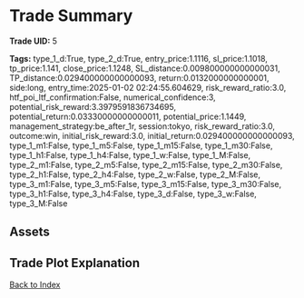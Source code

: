 # Trade Summary

**Trade UID:** 5 

**Tags:** type_1_d:True, type_2_d:True, entry_price:1.1116, sl_price:1.1018, tp_price:1.141, close_price:1.1248, SL_distance:0.009800000000000031, TP_distance:0.029400000000000093, return:0.0132000000000001, side:long, entry_time:2025-01-02 02:24:55.604629, risk_reward_ratio:3.0, htf_poi_ltf_confirmation:False, numerical_confidence:3, potential_risk_reward:3.3979591836734695, potential_return:0.03330000000000011, potential_price:1.1449, management_strategy:be_after_1r, session:tokyo, risk_reward_ratio:3.0, outcome:win, initial_risk_reward:3.0, initial_return:0.029400000000000093, type_1_m1:False, type_1_m5:False, type_1_m15:False, type_1_m30:False, type_1_h1:False, type_1_h4:False, type_1_w:False, type_1_M:False, type_2_m1:False, type_2_m5:False, type_2_m15:False, type_2_m30:False, type_2_h1:False, type_2_h4:False, type_2_w:False, type_2_M:False, type_3_m1:False, type_3_m5:False, type_3_m15:False, type_3_m30:False, type_3_h1:False, type_3_h4:False, type_3_d:False, type_3_w:False, type_3_M:False

## Assets

## Trade Plot Explanation


[Back to Index](index.md)
